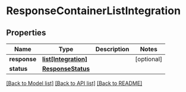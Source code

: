 # ResponseContainerListIntegration

## Properties
Name | Type | Description | Notes
------------ | ------------- | ------------- | -------------
**response** | [**list[Integration]**](Integration.md) |  | [optional] 
**status** | [**ResponseStatus**](ResponseStatus.md) |  | 

[[Back to Model list]](../README.md#documentation-for-models) [[Back to API list]](../README.md#documentation-for-api-endpoints) [[Back to README]](../README.md)


